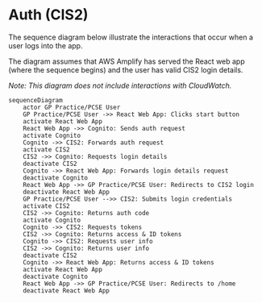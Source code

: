 # Auth (CIS2)

The sequence diagram below illustrate the interactions that occur when a user logs into the app.

The diagram assumes that AWS Amplify has served the React web app (where the sequence begins) and the user has valid
CIS2 login details.

_Note: This diagram does not include interactions with CloudWatch._

```mermaid
sequenceDiagram
    actor GP Practice/PCSE User
    GP Practice/PCSE User ->> React Web App: Clicks start button
    activate React Web App
    React Web App ->> Cognito: Sends auth request
    activate Cognito
    Cognito ->> CIS2: Forwards auth request
    activate CIS2
    CIS2 ->> Cognito: Requests login details
    deactivate CIS2
    Cognito ->> React Web App: Forwards login details request
    deactivate Cognito
    React Web App ->> GP Practice/PCSE User: Redirects to CIS2 login
    deactivate React Web App
    GP Practice/PCSE User -->> CIS2: Submits login credentials
    activate CIS2
    CIS2 ->> Cognito: Returns auth code
    activate Cognito
    Cognito ->> CIS2: Requests tokens
    CIS2 ->> Cognito: Returns access & ID tokens
    Cognito ->> CIS2: Requests user info
    CIS2 ->> Cognito: Returns user info
    deactivate CIS2
    Cognito ->> React Web App: Returns access & ID tokens
    activate React Web App
    deactivate Cognito
    React Web App ->> GP Practice/PCSE User: Redirects to /home
    deactivate React Web App
```
